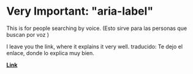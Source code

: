 
# Very Important: "aria-label"

This is for people searching by voice. (Esto sirve para las personas que buscan por voz )

I leave you the link, where it explains it very well.
traducido: Te dejo el enlace, donde lo explica muy bien.

[**Link**](https://www.youtube.com/watch?v=-4y3vb0IHgw)